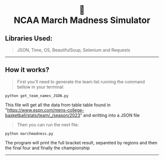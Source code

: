<h1 align="center">
🏀<br>NCAA March Madness Simulator
</h1>

## Libraries Used:

> JSON, Time, OS, BeautifulSoup, Selenium and Requests

---

## How it works?

> First you'll need to generate the team list running the command bellow in your terminal:

```
python get_team_names_JSON.py

```

This file will get all the data from table table found in "https://www.espn.com/mens-college-basketball/stats/team/_/season/2023" and writting into a JSON file

> Then you can run the next file:

```
python marchmadness.py

```

The program will print the full bracket result, separeted by regions and then the final four and finally the championship


---




